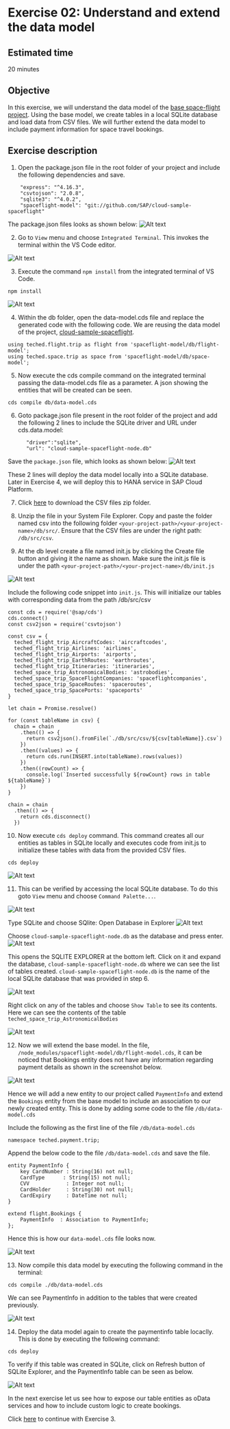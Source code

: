 # Exercise 02: Understand and extend the data model

## Estimated time

20 minutes

## Objective

In this exercise, we will understand the data model of the [base space-flight project](https://github.com/SAP/cloud-sample-spaceflight). Using the base model, we create tables in a local SQLite database and load data from CSV files. We will further extend the data model to include payment information for space travel bookings.

## Exercise description

1. Open the package.json file in the root folder of your project and include the following dependencies and save.
```
    "express": "^4.16.3",
    "csvtojson": "2.0.8",
    "sqlite3": "^4.0.2",
    "spaceflight-model": "git://github.com/SAP/cloud-sample-spaceflight"
```

The package.json files looks as shown below:
![Alt text](./images/package.png?raw=true) 

2. Go to `View` menu and choose `Integrated Terminal`. This invokes the terminal within the VS Code editor.

![Alt text](./images/invoke_terminal.png?raw=true) 

3. Execute the command `npm install` from the integrated terminal of VS Code. 
```
npm install
```
![Alt text](./images/npm_install.png?raw=true)

4. Within the db folder, open the data-model.cds file and replace the generated code with the following code. We are reusing the data model of the project, [cloud-sample-spaceflight](https://github.com/SAP/cloud-sample-spaceflight).

```
using teched.flight.trip as flight from 'spaceflight-model/db/flight-model';
using teched.space.trip as space from 'spaceflight-model/db/space-model';
```
5. Now execute the cds compile command on the integrated terminal passing the data-model.cds file as a parameter. A json showing the entities that will be created can be seen.
```
cds compile db/data-model.cds
```
6. Goto package.json file present in the root folder of the project and add the following 2 lines to include the SQLite driver and URL under cds.data.model:
```
      "driver":"sqlite",            
      "url": "cloud-sample-spaceflight-node.db"
```
Save the `package.json` file, which looks as shown below:
![Alt text](./images/sql_driver.png?raw=true)

These 2 lines will deploy the data model locally into a SQLite database. Later in Exercise 4, we will deploy this to HANA service in SAP Cloud Platform.

7. Click [here](https://github.com/SAP/cloud-sample-spaceflight-node/raw/master/-exercises-/docs/csv.zip) to download the CSV files zip folder. 

8. Unzip the file in your System File Explorer. Copy and paste the folder named csv into the following folder `<your-project-path>/<your-project-name>/db/src/`. Ensure that the CSV files are under the right path: `/db/src/csv`.

9. At the db level create a file named init.js by clicking the Create file button and giving it the name as shown. Make sure the init.js file is under the path `<your-project-path>/<your-project-name>/db/init.js`

![Alt text](./images/init.png?raw=true)

Include the following code snippet into `init.js`. This will initialize our tables with corresponding data from the path /db/src/csv
```
const cds = require('@sap/cds')
cds.connect()
const csv2json = require('csvtojson')

const csv = {
  teched_flight_trip_AircraftCodes: 'aircraftcodes',
  teched_flight_trip_Airlines: 'airlines',
  teched_flight_trip_Airports: 'airports',
  teched_flight_trip_EarthRoutes: 'earthroutes',
  teched_flight_trip_Itineraries: 'itineraries',
  teched_space_trip_AstronomicalBodies: 'astrobodies',
  teched_space_trip_SpaceFlightCompanies: 'spaceflightcompanies',
  teched_space_trip_SpaceRoutes: 'spaceroutes',
  teched_space_trip_SpacePorts: 'spaceports'
}

let chain = Promise.resolve()

for (const tableName in csv) {
  chain = chain
    .then(() => {
      return csv2json().fromFile(`./db/src/csv/${csv[tableName]}.csv`)
    })
    .then((values) => {
      return cds.run(INSERT.into(tableName).rows(values))
    })
    .then((rowCount) => {
      console.log(`Inserted successfully ${rowCount} rows in table ${tableName}`)
    })
}

chain = chain
  .then(() => {
    return cds.disconnect()
  })
```

10. Now execute `cds deploy` command. This command creates all our entities as tables in SQLite locally and executes code from init.js to initialize these tables with data from the provided CSV files. 
```
cds deploy
```
![Alt text](./images/table_initialize.png?raw=true)

11. This can be verified by accessing the local SQLite database. To do this goto `View` menu and choose `Command Palette...`.

![Alt text](./images/command_palette.png?raw=true)

Type SQLite and choose SQlite: Open Database in Explorer
![Alt text](./images/SQLite_open.png?raw=true)

Choose `cloud-sample-spaceflight-node.db` as the database and press enter. 
![Alt text](./images/open_db.png?raw=true)

This opens the SQLITE EXPLORER at the bottom left. Click on it and expand the database, `cloud-sample-spaceflight-node.db` where we can see the list of tables created. `cloud-sample-spaceflight-node.db` is the name of the local SQLite database that was provided in step 6.

![Alt text](./images/sqlite_left.png?raw=true)

Right click on any of the tables and choose `Show Table` to see its contents. Here we can see the contents of the table `teched_space_trip_AstronomicalBodies`

![Alt text](./images/table_contents.png?raw=true)

12. Now we will extend the base model. In the file, `/node_modules/spaceflight-model/db/flight-model.cds`, it can be noticed that Bookings entity does not have any information regarding payment details as shown in the screenshot below. 

![Alt text](./images/bookings.png?raw=true)

Hence we will add a new entity to our project called `PaymentInfo` and extend the `Bookings` entity from the base model to include an association to our newly created entity. This is done by adding some code to the file `/db/data-model.cds`

Include the following as the first line of the file `/db/data-model.cds`
```
namespace teched.payment.trip;
```
Append the below code to the file `/db/data-model.cds` and save the file.
```
entity PaymentInfo {
    key CardNumber : String(16) not null;
    CardType      : String(15) not null;
    CVV            : Integer not null;
    CardHolder     : String(30) not null;
    CardExpiry     : DateTime not null;
}

extend flight.Bookings {
    PaymentInfo  : Association to PaymentInfo;
};
```

Hence this is how our `data-model.cds` file looks now.

![Alt text](./images/dataModelExtend.png?raw=true)

13. Now compile this data model by executing the following command in the terminal:
```
cds compile ./db/data-model.cds
```
We can see PaymentInfo in addition to the tables that were created previously.

![Alt text](./images/payment_compile.png?raw=true)

14. Deploy the data model again to create the paymentinfo table locaclly. This is done by executing the following command:
```
cds deploy
```
To verify if this table was created in SQLite, click on Refresh button of SQLite Explorer, and the PaymentInfo table can be seen as below.

![Alt text](./images/payment_table.png?raw=true)

In the next exercise let us see how to expose our table entities as oData services and how to include custom logic to create bookings.

Click [here](../exercise03/README.md) to continue with Exercise 3.
